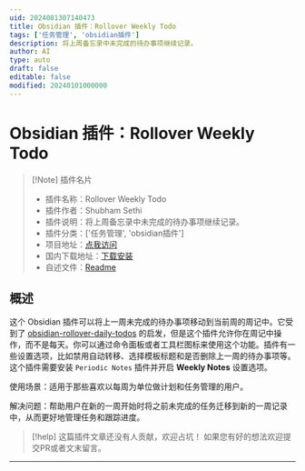 ```yaml
---
uid: 2024081307140473
title: Obsidian 插件：Rollover Weekly Todo
tags: ['任务管理', 'obsidian插件']
description: 将上周备忘录中未完成的待办事项继续记录。
author: AI
type: auto
draft: false
editable: false
modified: 20240101000000
---
```


# Obsidian 插件：Rollover Weekly Todo

> [!Note] 插件名片
> - 插件名称：Rollover Weekly Todo
> - 插件作者：Shubham Sethi
> - 插件说明：将上周备忘录中未完成的待办事项继续记录。
> - 插件分类：['任务管理', 'obsidian插件']
> - 项目地址：[点我访问](https://github.com/shsethi/obsidian-rollover-weekly-todos)
> - 国内下载地址：[下载安装](https://pkmer.cn/products/plugin/pluginMarket/?rollover-weekly-todo)
> - 自述文件：[Readme](https://ghproxy.net/https://raw.githubusercontent.com/shsethi/obsidian-rollover-weekly-todos/master/README.md)



## 概述

这个 Obsidian 插件可以将上一周未完成的待办事项移动到当前周的周记中。它受到了 [obsidian-rollover-daily-todos](https://github.dev/lumoe/obsidian-rollover-daily-todos/tree/master) 的启发，但是这个插件允许你在周记中操作，而不是每天。你可以通过命令面板或者工具栏图标来使用这个功能。插件有一些设置选项，比如禁用自动转移、选择模板标题和是否删除上一周的待办事项等。这个插件需要安装 `Periodic Notes` 插件并开启 **Weekly Notes** 设置选项。

使用场景：适用于那些喜欢以每周为单位做计划和任务管理的用户。

解决问题：帮助用户在新的一周开始时将之前未完成的任务迁移到新的一周记录中，从而更好地管理任务和跟踪进度。


> [!help] 
> 这篇插件文章还没有人贡献，欢迎占坑！
> 如果您有好的想法欢迎提交PR或者文末留言。
> 

---




